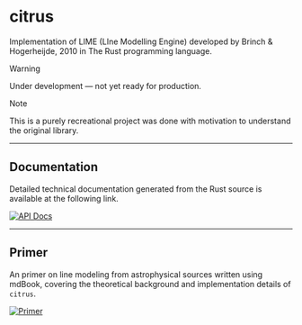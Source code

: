 # citrus

Implementation of LIME (LIne Modelling Engine) developed by Brinch &amp; Hogerheijde, 2010 in The Rust programming language.

> [!WARNING]
> Under development &mdash; not yet ready for production.

> [!NOTE]  
> This is a purely recreational project was done with motivation to understand the original library.

---

## Documentation

Detailed technical documentation generated from the Rust source is available at the following link.

[![API Docs](https://img.shields.io/badge/docs-citrus-informational?style=for-the-badge&labelColor=20232a&color=4e7ca1)](https://prosialab.github.io/citrus/citrus/)

---

## Primer

An primer on line modeling from astrophysical sources written using mdBook, covering the theoretical background and implementation details of `citrus`.

[![Primer](https://img.shields.io/badge/book-mdBook-informational?style=for-the-badge&labelColor=20232a&color=4e7ca1)](https://prosialab.github.io/citrus/book/)
